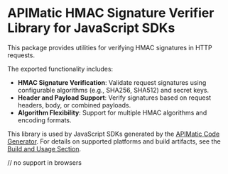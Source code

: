 # APIMatic HMAC Signature Verifier Library for JavaScript SDKs

This package provides utilities for verifying HMAC signatures in HTTP requests.

The exported functionality includes:

* **HMAC Signature Verification**: Validate request signatures using configurable algorithms (e.g., SHA256, SHA512) and secret keys.
* **Header and Payload Support**: Verify signatures based on request headers, body, or combined payloads.
* **Algorithm Flexibility**: Support for multiple HMAC algorithms and encoding formats.

This library is used by JavaScript SDKs generated by the [APIMatic Code Generator](http://www.apimatic.io). For details on supported platforms and build artifacts, see the [Build and Usage Section](https://github.com/apimatic/apimatic-js-runtime?tab=readme-ov-file#builds-and-usage).


// no support in browsers